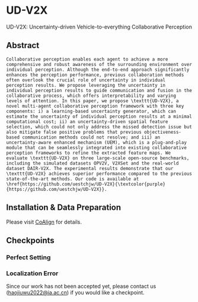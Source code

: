 # UD-V2X
UD-V2X: Uncertainty-driven Vehicle-to-everything Collaborative Perception  
## Abstract
    Collaborative perception enables each agent to achieve a more comprehensive and robust awareness of the surrounding environment over individual perception. Although the end-to-end approach significantly enhances the perception performance, previous collaboration methods often overlook the crucial role of uncertainty in individual perception results. We propose leveraging the uncertainty in individual perception results to guide communication and fusion in the collaborative process, which offers interpretability and varying levels of attention. In this paper, we propose \texttt{UD-V2X}, a novel multi-agent collaborative perception framework with three key components: i) a learning-based uncertainty generator, which can estimate the uncertainty of individual perception results at a minimal computational cost; ii) an uncertainty-driven spatial feature selection, which could not only address the missed detection issue but also mitigate false positive problems that previous objectiveness-based communication methods could not resolve; and iii) an uncertainty-aware enhanced mechanism (UEM), which is a plug-and-play module that can be seamlessly integrated into existing collaborative perception frameworks to refine the extracted feature maps. We evaluate \texttt{UD-V2X} on three large-scale open-source benchmarks, including the simulated datasets OPV2V, V2XSet and the real-world dataset DAIR-V2X. The experimental results demonstrate that our \texttt{UD-V2X} achieves superior performance compared to the previous state-of-the-art methods. Our code is available at \href{https://github.com/uestchjw/UD-V2X}{\textcolor{purple}{https://github.com/uestchjw/UD-V2X}}.
## Installation & Data Preparation
Please visit [CoAlign](https://github.com/yifanlu0227/CoAlign) for details.
## Checkpoints
### Perfect Setting
### Localization Error

Since our work has not been accepted yet, please contact us (haojiuwu2022@ia.ac.cn) if you would like a checkpoint. 
